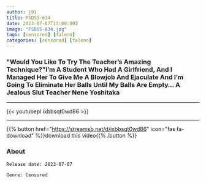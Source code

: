```yaml
---
author: j91
title: FSDSS-634
date: 2023-07-07T13:00:00Z
image: "FSDSS-634.jpg"
tags: [censored] [faleno]
categories: [censored] [faleno]
---
```


###  "Would You Like To Try The Teacher’s Amazing Technique?"I’m A Student Who Had A Girlfriend, And I Managed Her To Give Me A Blowjob And Ejaculate And I’m Going To Eliminate Her Balls Until My Balls Are Empty… A Jealous Slut Teacher Nene Yoshitaka
___

{{< youtubepl ixbbsqt0wd86 >}}
___

{{% button href="https://streamsb.net/d/ixbbsqt0wd86" icon="fas fa-download" %}}download this video{{% /button %}}
### About

`Release date: 2023-07-07`

`Genre:	Censored`
